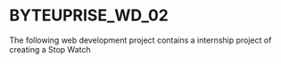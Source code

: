 # BYTEUPRISE_WD_02
The following web development project contains a internship project of creating a Stop Watch
